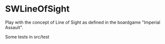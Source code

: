 # SWLineOfSight

Play with the concept of Line of Sight as defined in the boardgame "Imperial Assault".

Some tests in src/test

